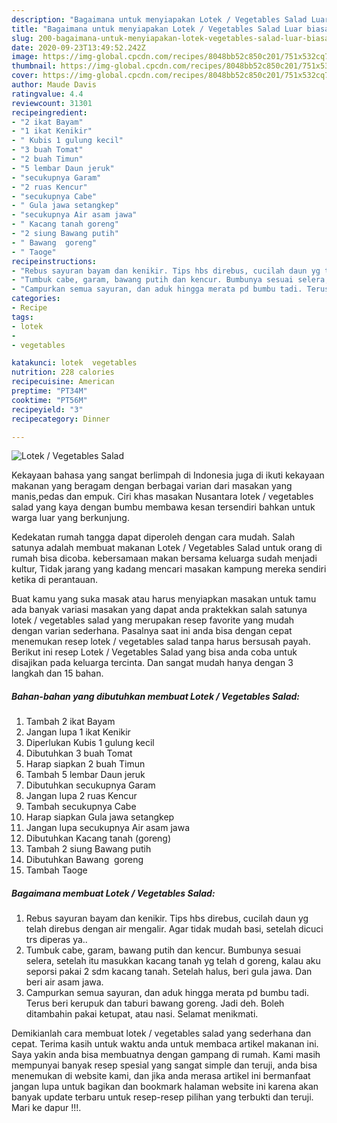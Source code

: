 ```yaml
---
description: "Bagaimana untuk menyiapakan Lotek / Vegetables Salad Luar biasa"
title: "Bagaimana untuk menyiapakan Lotek / Vegetables Salad Luar biasa"
slug: 200-bagaimana-untuk-menyiapakan-lotek-vegetables-salad-luar-biasa
date: 2020-09-23T13:49:52.242Z
image: https://img-global.cpcdn.com/recipes/8048bb52c850c201/751x532cq70/lotek-vegetables-salad-foto-resep-utama.jpg
thumbnail: https://img-global.cpcdn.com/recipes/8048bb52c850c201/751x532cq70/lotek-vegetables-salad-foto-resep-utama.jpg
cover: https://img-global.cpcdn.com/recipes/8048bb52c850c201/751x532cq70/lotek-vegetables-salad-foto-resep-utama.jpg
author: Maude Davis
ratingvalue: 4.4
reviewcount: 31301
recipeingredient:
- "2 ikat Bayam"
- "1 ikat Kenikir"
- " Kubis 1 gulung kecil"
- "3 buah Tomat"
- "2 buah Timun"
- "5 lembar Daun jeruk"
- "secukupnya Garam"
- "2 ruas Kencur"
- "secukupnya Cabe"
- " Gula jawa setangkep"
- "secukupnya Air asam jawa"
- " Kacang tanah goreng"
- "2 siung Bawang putih"
- " Bawang  goreng"
- " Taoge"
recipeinstructions:
- "Rebus sayuran bayam dan kenikir. Tips hbs direbus, cucilah daun yg telah direbus dengan air mengalir. Agar tidak mudah basi, setelah dicuci trs diperas ya.."
- "Tumbuk cabe, garam, bawang putih dan kencur. Bumbunya sesuai selera, setelah itu masukkan kacang tanah yg telah d goreng, kalau aku seporsi pakai 2 sdm kacang tanah. Setelah halus, beri gula jawa. Dan beri air asam jawa."
- "Campurkan semua sayuran, dan aduk hingga merata pd bumbu tadi. Terus beri kerupuk dan taburi bawang goreng. Jadi deh. Boleh ditambahin pakai ketupat, atau nasi. Selamat menikmati."
categories:
- Recipe
tags:
- lotek
- 
- vegetables

katakunci: lotek  vegetables 
nutrition: 228 calories
recipecuisine: American
preptime: "PT34M"
cooktime: "PT56M"
recipeyield: "3"
recipecategory: Dinner

---
```



![Lotek / Vegetables Salad](https://img-global.cpcdn.com/recipes/8048bb52c850c201/751x532cq70/lotek-vegetables-salad-foto-resep-utama.jpg)

Kekayaan bahasa yang sangat berlimpah di Indonesia juga di ikuti kekayaan makanan yang beragam dengan berbagai varian dari masakan yang manis,pedas dan empuk. Ciri khas masakan Nusantara lotek / vegetables salad yang kaya dengan bumbu membawa kesan tersendiri bahkan untuk warga luar yang berkunjung.


Kedekatan rumah tangga dapat diperoleh dengan cara mudah. Salah satunya adalah membuat makanan Lotek / Vegetables Salad untuk orang di rumah bisa dicoba. kebersamaan makan bersama keluarga sudah menjadi kultur, Tidak jarang yang kadang mencari masakan kampung mereka sendiri ketika di perantauan.



Buat kamu yang suka masak atau harus menyiapkan masakan untuk tamu ada banyak variasi masakan yang dapat anda praktekkan salah satunya lotek / vegetables salad yang merupakan resep favorite yang mudah dengan varian sederhana. Pasalnya saat ini anda bisa dengan cepat menemukan resep lotek / vegetables salad tanpa harus bersusah payah.
Berikut ini resep Lotek / Vegetables Salad yang bisa anda coba untuk disajikan pada keluarga tercinta. Dan sangat mudah hanya dengan 3 langkah dan 15 bahan.


<!--inarticleads1-->

##### Bahan-bahan yang dibutuhkan membuat Lotek / Vegetables Salad:

1. Tambah 2 ikat Bayam
1. Jangan lupa 1 ikat Kenikir
1. Diperlukan  Kubis 1 gulung kecil
1. Dibutuhkan 3 buah Tomat
1. Harap siapkan 2 buah Timun
1. Tambah 5 lembar Daun jeruk
1. Dibutuhkan secukupnya Garam
1. Jangan lupa 2 ruas Kencur
1. Tambah secukupnya Cabe
1. Harap siapkan  Gula jawa setangkep
1. Jangan lupa secukupnya Air asam jawa
1. Dibutuhkan  Kacang tanah (goreng)
1. Tambah 2 siung Bawang putih
1. Dibutuhkan  Bawang  goreng
1. Tambah  Taoge




<!--inarticleads2-->

##### Bagaimana membuat  Lotek / Vegetables Salad:

1. Rebus sayuran bayam dan kenikir. Tips hbs direbus, cucilah daun yg telah direbus dengan air mengalir. Agar tidak mudah basi, setelah dicuci trs diperas ya..
1. Tumbuk cabe, garam, bawang putih dan kencur. Bumbunya sesuai selera, setelah itu masukkan kacang tanah yg telah d goreng, kalau aku seporsi pakai 2 sdm kacang tanah. Setelah halus, beri gula jawa. Dan beri air asam jawa.
1. Campurkan semua sayuran, dan aduk hingga merata pd bumbu tadi. Terus beri kerupuk dan taburi bawang goreng. Jadi deh. Boleh ditambahin pakai ketupat, atau nasi. Selamat menikmati.




Demikianlah cara membuat lotek / vegetables salad yang sederhana dan cepat. Terima kasih untuk waktu anda untuk membaca artikel makanan ini. Saya yakin anda bisa membuatnya dengan gampang di rumah. Kami masih mempunyai banyak resep spesial yang sangat simple dan teruji, anda bisa menemukan di website kami, dan jika anda merasa artikel ini bermanfaat jangan lupa untuk bagikan dan bookmark halaman website ini karena akan banyak update terbaru untuk resep-resep pilihan yang terbukti dan teruji. Mari ke dapur !!!. 
